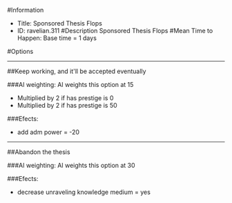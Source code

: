 #Information
 - Title: Sponsored Thesis Flops
 - ID: ravelian.311
#Description
Sponsored Thesis Flops
#Mean Time to Happen:
Base time = 1 days

#Options

___
##Keep working, and it'll be accepted eventually

###AI weighting:
AI weights this option at 15
 - Multiplied by 2 if has prestige is 0
 - Multiplied by 2 if has prestige is 50


###Efects:<ul><li>add adm power = -20</li></ul>

___
##Abandon the thesis

###AI weighting:
AI weights this option at 30


###Efects:<ul><li>decrease unraveling knowledge medium = yes</li></ul>

